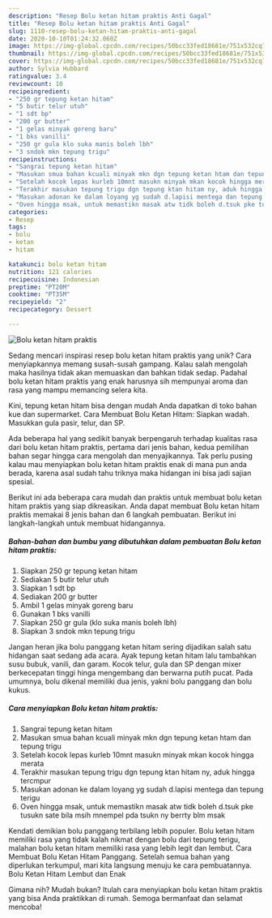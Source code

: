 ```yaml
---
description: "Resep Bolu ketan hitam praktis Anti Gagal"
title: "Resep Bolu ketan hitam praktis Anti Gagal"
slug: 1110-resep-bolu-ketan-hitam-praktis-anti-gagal
date: 2020-10-10T01:24:32.060Z
image: https://img-global.cpcdn.com/recipes/50bcc33fed18681e/751x532cq70/bolu-ketan-hitam-praktis-foto-resep-utama.jpg
thumbnail: https://img-global.cpcdn.com/recipes/50bcc33fed18681e/751x532cq70/bolu-ketan-hitam-praktis-foto-resep-utama.jpg
cover: https://img-global.cpcdn.com/recipes/50bcc33fed18681e/751x532cq70/bolu-ketan-hitam-praktis-foto-resep-utama.jpg
author: Sylvia Hubbard
ratingvalue: 3.4
reviewcount: 10
recipeingredient:
- "250 gr tepung ketan hitam"
- "5 butir telur utuh"
- "1 sdt bp"
- "200 gr butter"
- "1 gelas minyak goreng baru"
- "1 bks vanilli"
- "250 gr gula klo suka manis boleh lbh"
- "3 sndok mkn tepung trigu"
recipeinstructions:
- "Sangrai tepung ketan hitam"
- "Masukan smua bahan kcuali minyak mkn dgn tepung ketan htam dan tepung trigu"
- "Setelah kocok lepas kurleb 10mnt masukn minyak mkan kocok hingga merata"
- "Terakhir masukan tepung trigu dgn tepung ktan hitam ny, aduk hingga tercmpur"
- "Masukan adonan ke dalam loyang yg sudah d.lapisi mentega dan tepung terigu"
- "Oven hingga msak, untuk memastikn masak atw tidk boleh d.tsuk pke tusukn sate bila msih mnempel pda tsukn ny berrty blm msak"
categories:
- Resep
tags:
- bolu
- ketan
- hitam

katakunci: bolu ketan hitam 
nutrition: 121 calories
recipecuisine: Indonesian
preptime: "PT20M"
cooktime: "PT35M"
recipeyield: "2"
recipecategory: Dessert

---
```



![Bolu ketan hitam praktis](https://img-global.cpcdn.com/recipes/50bcc33fed18681e/751x532cq70/bolu-ketan-hitam-praktis-foto-resep-utama.jpg)

Sedang mencari inspirasi resep bolu ketan hitam praktis yang unik? Cara menyiapkannya memang susah-susah gampang. Kalau salah mengolah maka hasilnya tidak akan memuaskan dan bahkan tidak sedap. Padahal bolu ketan hitam praktis yang enak harusnya sih mempunyai aroma dan rasa yang mampu memancing selera kita.

Kini, tepung ketan hitam bisa dengan mudah Anda dapatkan di toko bahan kue dan supermarket. Cara Membuat Bolu Ketan Hitam: Siapkan wadah. Masukkan gula pasir, telur, dan SP.

Ada beberapa hal yang sedikit banyak berpengaruh terhadap kualitas rasa dari bolu ketan hitam praktis, pertama dari jenis bahan, kedua pemilihan bahan segar hingga cara mengolah dan menyajikannya. Tak perlu pusing kalau mau menyiapkan bolu ketan hitam praktis enak di mana pun anda berada, karena asal sudah tahu triknya maka hidangan ini bisa jadi sajian spesial.


Berikut ini ada beberapa cara mudah dan praktis untuk membuat bolu ketan hitam praktis yang siap dikreasikan. Anda dapat membuat Bolu ketan hitam praktis memakai 8 jenis bahan dan 6 langkah pembuatan. Berikut ini langkah-langkah untuk membuat hidangannya.

<!--inarticleads1-->

##### Bahan-bahan dan bumbu yang dibutuhkan dalam pembuatan Bolu ketan hitam praktis:

1. Siapkan 250 gr tepung ketan hitam
1. Sediakan 5 butir telur utuh
1. Siapkan 1 sdt bp
1. Sediakan 200 gr butter
1. Ambil 1 gelas minyak goreng baru
1. Gunakan 1 bks vanilli
1. Siapkan 250 gr gula (klo suka manis boleh lbh)
1. Siapkan 3 sndok mkn tepung trigu


Jangan heran jika bolu panggang ketan hitam sering dijadikan salah satu hidangan saat sedang ada acara. Ayak tepung ketan hitam lalu tambahkan susu bubuk, vanili, dan garam. Kocok telur, gula dan SP dengan mixer berkecepatan tinggi hinga mengembang dan berwarna putih pucat. Pada umumnya, bolu dikenal memiliki dua jenis, yakni bolu panggang dan bolu kukus. 

<!--inarticleads2-->

##### Cara menyiapkan Bolu ketan hitam praktis:

1. Sangrai tepung ketan hitam
1. Masukan smua bahan kcuali minyak mkn dgn tepung ketan htam dan tepung trigu
1. Setelah kocok lepas kurleb 10mnt masukn minyak mkan kocok hingga merata
1. Terakhir masukan tepung trigu dgn tepung ktan hitam ny, aduk hingga tercmpur
1. Masukan adonan ke dalam loyang yg sudah d.lapisi mentega dan tepung terigu
1. Oven hingga msak, untuk memastikn masak atw tidk boleh d.tsuk pke tusukn sate bila msih mnempel pda tsukn ny berrty blm msak


Kendati demikian bolu panggang terbilang lebih populer. Bolu ketan hitam memiliki rasa yang tidak kalah nikmat dengan bolu dari tepung terigu, malahan bolu ketan hitam memiliki rasa yang lebih legit dan lembut. Cara Membuat Bolu Ketan Hitam Panggang. Setelah semua bahan yang diperlukan terkumpul, mari kita langsung menuju ke cara pembuatannya. Bolu Ketan Hitam Lembut dan Enak 

Gimana nih? Mudah bukan? Itulah cara menyiapkan bolu ketan hitam praktis yang bisa Anda praktikkan di rumah. Semoga bermanfaat dan selamat mencoba!

